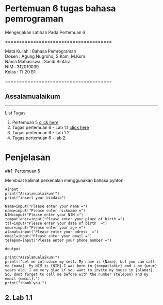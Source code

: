 # Pertemuan 6 tugas bahasa pemrograman
Mengerjakan  Latihan  Pada Pertemuan 6

======================================

Mata Kuliah	: Bahasa Pemrograman<br>
Dosen		: Agung Nugroho, S.Kom, M.Kom<br>
Nama Mahasiswa	: Sandi Bintara<br>
NIM		: 312010039<br>
Kelas		: TI 20 B1<br>

======================================

## Assalamualaikum
---
List Tugas
1. Pertemuan 5 [click here](#Pertemuan6/pertemuan5.)
2. Tugas pertemuan 6 - Lab 1.1 [click here](#pertemuan6/lab1.1)
3. Tugas pertemuan 6 - Lab 1.2
4. Tugas pertemuan 6 - lab 2 

# Penjelasan
##1. Pertemuan 5

Membuat kalimat perkenalan menggunakan bahasa pyhton
```
#input
print("Assalamualaikum!")
print("insert your biodata")

Nama=input("Please enter your name =")
nama=input("Please enter nickname =")
NIM=input("Please enter your NIM =")
tempatlahir=input("Please enter your place of birth =")
ttl=input("Please enter your date of birth  =")
umur=input("Please enter your age =")
alamat=input("Please enter your adress  =")
email=input("Please enter your email =")
telepon=input("Please enter your phone number =")

#output

print("Assalamualaikum!")
print(f"Let me introduce my self. My name is {Nama}, but you can call me {nama}. My NIM is {NIM}.I was born in {tempatlahir} and i am {umur} years old. I am very glad if you want to invite my house in {alamat}. So, dont forget to call me before with the number {telepon} and my email {email}.")
print("thank you.")
```
## 2. Lab 1.1








